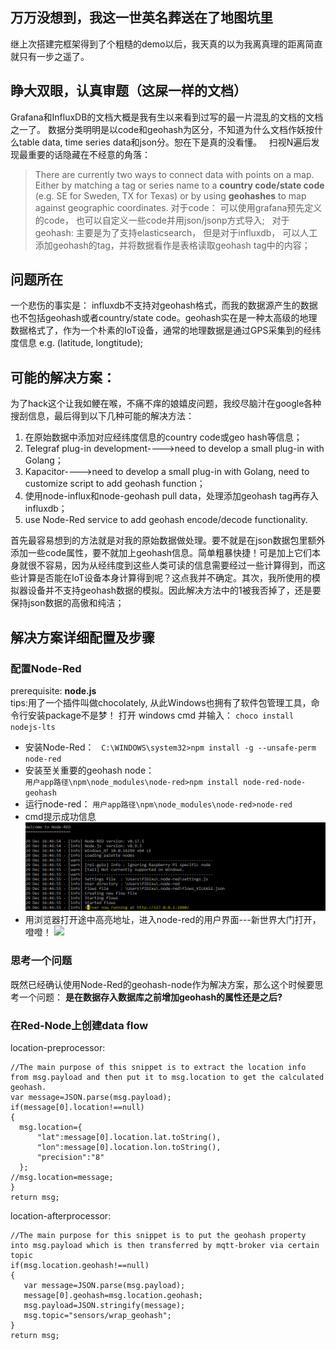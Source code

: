 ## 万万没想到，我这一世英名葬送在了地图坑里
继上次搭建完框架得到了个粗糙的demo以后，我天真的以为我离真理的距离简直就只有一步之遥了。
## 睁大双眼，认真审题（这屎一样的文档）
Grafana和InfluxDB的文档大概是我有生以来看到过写的最一片混乱的文档的文档之一了。
数据分类明明是以code和geohash为区分，不知道为什么文档作妖按什么table data, time series data和json分。恕在下是真的没看懂。  
扫视N遍后发现最重要的话隐藏在不经意的角落：   
> There are currently two ways to connect data with points on a map. Either by matching a tag or series name to a **country code/state code** (e.g. SE for Sweden, TX for Texas) or by using **geohashes** to map against geographic coordinates.
对于code： 可以使用grafana预先定义的code， 也可以自定义一些code并用json/jsonp方式导入;  
对于geohash: 主要是为了支持elasticsearch， 但是对于influxdb， 可以人工添加geohash的tag，并将数据看作是表格读取geohash tag中的内容； 
## 问题所在
一个悲伤的事实是： influxdb不支持对geohash格式，而我的数据源产生的数据也不包括geohash或者country/state code。geohash实在是一种太高级的地理数据格式了，作为一个朴素的IoT设备，通常的地理数据是通过GPS采集到的经纬度信息 e.g. (latitude, longtitude);  

## 可能的解决方案： 
为了hack这个让我如鲠在喉，不痛不痒的娘嬉皮问题，我绞尽脑汁在google各种搜刮信息，最后得到以下几种可能的解决方法：
1. 在原始数据中添加对应经纬度信息的country code或geo hash等信息；
2. Telegraf plug-in development---->need to develop a small plug-in with Golang；
3. Kapacitor---->need to develop a small plug-in with Golang, need to customize script to add geohash function；
4. 使用node-influx和node-geohash pull data，处理添加geohash tag再存入influxdb；
5. use Node-Red service to add geohash encode/decode functionality.

首先最容易想到的方法就是对我的原始数据做处理。要不就是在json数据包里额外添加一些code属性，要不就加上geohash信息。简单粗暴快捷！可是加上它们本身就很不容易，因为从经纬度到这些人类可读的信息需要经过一些计算得到，而这些计算是否能在IoT设备本身计算得到呢？这点我并不确定。其次，我所使用的模拟器设备并不支持geohash数据的模拟。因此解决方法中的1被我否掉了，还是要保持json数据的高傲和纯洁；  
## 解决方案详细配置及步骤
### 配置Node-Red
prerequisite: **node.js**  
tips:用了一个插件叫做chocolately, 从此Windows也拥有了软件包管理工具，命令行安装package不是梦！
打开 windows cmd 并输入： 
`choco install nodejs-lts`
* 安装Node-Red：   
`C:\WINDOWS\system32>npm install -g --unsafe-perm node-red`
*  安装至关重要的geohash node：   
`用户app路径\npm\node_modules\node-red>npm install node-red-node-geohash`
* 运行node-red：
`用户app路径\npm\node_modules\node-red>node-red`
* cmd提示成功信息
![](red-node-success.PNG)
* 用浏览器打开途中高亮地址，进入node-red的用户界面---新世界大门打开，噔噔！
![](UIlayout.PNG)

### 思考一个问题
既然已经确认使用Node-Red的geohash-node作为解决方案，那么这个时候要思考一个问题：
**是在数据存入数据库之前增加geohash的属性还是之后?**

### 在Red-Node上创建data flow
location-preprocessor:    
```
//The main purpose of this snippet is to extract the location info from msg.payload and then put it to msg.location to get the calculated geohash. 
var message=JSON.parse(msg.payload);
if(message[0].location!==null)
{
  msg.location={
      "lat":message[0].location.lat.toString(), 
      "lon":message[0].location.lon.toString(),
      "precision":"8"
  };
//msg.location=message;
}
return msg;
```
location-afterprocessor:  
```
//The main purpose for this snippet is to put the geohash property into msg.payload which is then transferred by mqtt-broker via certain topic
if(msg.location.geohash!==null)
{
   var message=JSON.parse(msg.payload);
   message[0].geohash=msg.location.geohash;
   msg.payload=JSON.stringify(message);
   msg.topic="sensors/wrap_geohash";
}
return msg;
```



